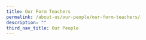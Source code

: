 ```yaml
---
title: Our Form Teachers
permalink: /about-us/our-people/our-form-teachers/
description: ""
third_nav_title: Our People
---
```

